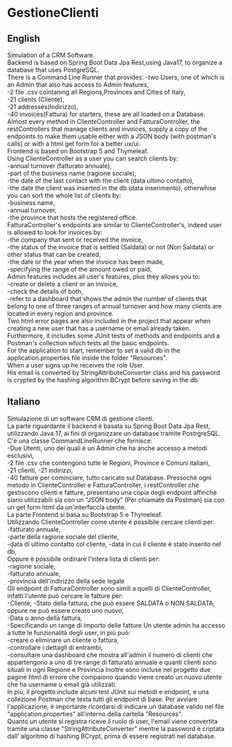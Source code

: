 # GestioneClienti  
## English    
Simulation of a CRM Software.  
Backend is based on Spring Boot Data Jpa Rest,using Java17, to organize a database that uses PostgreSQL.  
There is a Command Line Runner that provides:
-two Users, one of which is an Admin that also has access to Admin features,  
-2 file .csv cointaning all Regions,Provinces and Cities of Italy,   
-21 clients (Cliente),  
-21 addresses(Indirizzo),   
-40 invoices(Fattura) 
for starters, these are all loaded on a Database.  
Almost every method in ClienteController and FatturaController, the restControllers that manage clients and invoices, supply a copy of the endpoints to make them usable either with a JSON body (with postman's calls) or with a html get form for a better ux/ui.  
Frontend is based on Bootstrap 5 and Thymeleaf.  
Using ClienteController as a user you can search clients by:  
-annual turnover (fatturato annuale),  
-part of the business name (ragione sociale),  
-the date of the last contact with the client (data ultimo contatto),  
-the date the client was inserted in the db (data inserimento),
otherwhise you can sort the whole list of clients by:   
-business name,  
-annual turnover,  
-the province that hosts the registered office.  
FatturaController's endpoints are similar to ClienteController's, indeed user is allowed to look for invoices by:   
-the company that sent or received the invoice,  
-the status of the invoice that is settled (Saldata) or not (Non Saldata) or other status that can be created,  
-the date or the year when the invoice has been made,  
-specifying the range of the amount owed or paid,  
Admin features includes all user's features, plus they allows you to:  
-create or delete a client or an invoice,  
-check the details of both,  
-refer to a dashboard that shows the admin the number of clients that belong to one of three ranges of annual turnover and how many clients are located in every region and province.  
Two html error pages are also included in the project that appear when creating a new user that has a username or email already taken.   
Furthermore, it includes some JUnit tests of methods and endpoints and a Postman's collection which tests all the basic endpoints.  
For the application to start, remember to set a valid db in the application.properties file inside the folder "Resources".  
When a user signs up he receives the role User.   
His email is converted by StringAttributeConverter class and his password is crypted by the hashing algorithm BCrypt before saving in the db.  
## Italiano    
Simulazione di un software CRM di gestione clienti.  
La parte riguardante il backend è basata su Spring Boot Data Jpa Rest, utilizzando Java 17, ai fini di organizzare un database tramite PostrgreSQL.  
C'è una classe CommandLineRunner che fornisce:  
-Due Utenti, uno dei quali è un Admin che ha anche accesso a metodi esclusivi,  
-2 file .csv che contengono tutte le Regioni, Province e Comuni italiani,  
-21 clienti,
-21 indirizzi,  
-40 fatture
per cominciare, tutto caricato sul Database.
Pressochè ogni metodo in ClienteController e FatturaController, i restController che gestiscono clienti e fatture, presentano una copia degli endpoint affinchè siano utilizzabili sia con un "JSON body" (Per chiamate da Postman) sia con un get form html da un'interfaccia utente.  
La parte Frontend si basa su Bootstrap 5 e Thymeleaf.   
Utilizzando ClienteController come utente è possibile cercare clienti per:  
-fatturato annuale,  
-parte della ragione sociale del cliente,  
-data di ultimo contatto col cliente,
-data in cui il cliente è stato inserito nel db,  
Oppure è possibile ordinare l'intera lista di clienti per:  
-ragione sociale,  
-fatturato annuale,  
-provincia dell'indirizzo della sede legale  
Gli endpoint di FatturaController sono simili a quelli di ClienteController, infatti l'utente può cercare le fatture per:  
-Cliente,
-Stato della fattura, che può essere SALDATA o NON SALDATA, oppure ne può essere creato uno nuovo,  
-Data o anno della fattura,  
-Specificando un range di importo delle fatture
Un utente admin ha accesso a tutte le funzionalità degli user, in più può:  
-creare o eliminare un cliente o fattura,  
-controllare i dettagli di entrambi,  
-consultare una dashboard che mostra all'admin il numero di clienti che appartengono a uno di tre range di fatturato annuale e quanti clienti sono situati in ogni Regione e Provincia
Inoltre sono incluse nel progetto due pagine html di errore che compaiono quando viene creato un nuovo utente che ha username o email già utilizzati.  
In più, il progetto include alcuni test JUnit sui metodi e endpoint, e una collezione Postman che testa tutti gli endpoint di base.
Per avviare l'applicazione, è importante ricordarsi di indicare un database valido nel file "application.properties" all'interno della cartella "Resources".  
Quanto un utente si registra riceve il ruolo di user, l'email viene convertita tramite una classe "StringAttributeConverter" mentre la password è criptata dall' algoritmo di hashing BCrypt, prima di essere registrati nel database.
